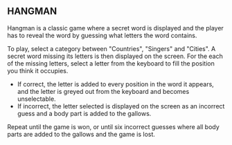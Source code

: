 ## HANGMAN 

Hangman is a classic game where a secret word is displayed and the player has to reveal the word by guessing what letters the word contains. 

To play, select a category between "Countries", "Singers" and "Cities". A secret word missing its letters is then displayed on the screen. For the each of the missing letters, select a letter from the keyboard to fill the position you think it occupies. 
* If correct, the letter is added to every position in the word it appears, and the letter is greyed out from the keyboard and becomes unselectable. 
* If incorrect, the letter selected is displayed on the screen as an incorrect guess and a body part is added to the gallows.

Repeat until the game is won, or until six incorrect guesses where all body parts are added to the gallows and the game is lost. 